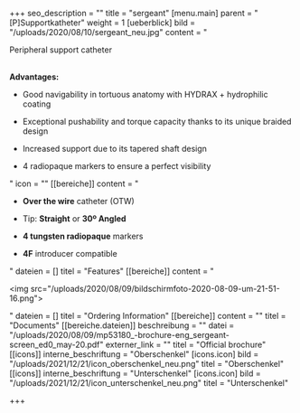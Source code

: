 +++
seo_description = ""
title = "sergeant"
[menu.main]
parent = "[P]Supportkatheter"
weight = 1
[ueberblick]
bild = "/uploads/2020/08/10/sergeant_neu.jpg"
content = "<p>Peripheral support catheter</p><p></p><p><br><strong>Advantages:</strong></p><ul><li><p>Good navigability in tortuous anatomy with HYDRAX + hydrophilic coating</p></li><li><p>Exceptional pushability and torque capacity thanks to its unique braided design</p></li><li><p>Increased support due to its tapered shaft design</p></li><li><p>4 radiopaque markers to ensure a perfect visibility</p></li></ul>"
icon = ""
[[bereiche]]
content = "<ul><li><p><strong>Over the wire</strong> catheter (OTW)</p></li><li><p>Tip: <strong>Straight</strong> or <strong>30º Angled</strong></p></li><li><p><strong>4 tungsten radiopaque</strong> markers</p></li><li><p><strong>4F</strong> introducer compatible</p></li></ul>"
dateien = []
titel = "Features"
[[bereiche]]
content = "<p><img src=\"/uploads/2020/08/09/bildschirmfoto-2020-08-09-um-21-51-16.png\"></p>"
dateien = []
titel = "Ordering Information"
[[bereiche]]
content = ""
titel = "Documents"
[[bereiche.dateien]]
beschreibung = ""
datei = "/uploads/2020/08/09/mp53180_-brochure-eng_sergeant-screen_ed0_may-20.pdf"
externer_link = ""
titel = "Official brochure"
[[icons]]
interne_beschriftung = "Oberschenkel"
[icons.icon]
bild = "/uploads/2021/12/21/icon_oberschenkel_neu.png"
titel = "Oberschenkel"
[[icons]]
interne_beschriftung = "Unterschenkel"
[icons.icon]
bild = "/uploads/2021/12/21/icon_unterschenkel_neu.png"
titel = "Unterschenkel"

+++
